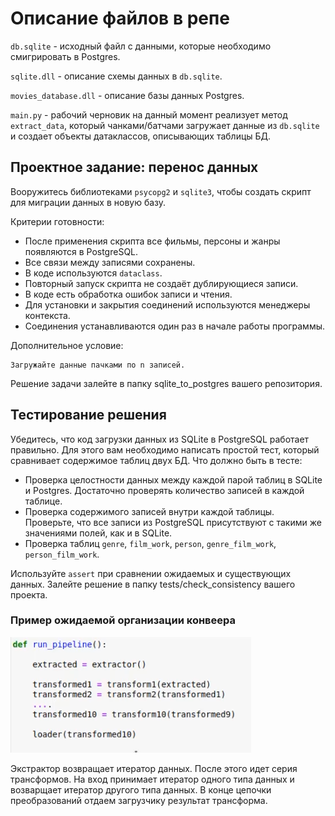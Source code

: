 # Описание файлов в репе

`db.sqlite` - исходный файл с данными, которые необходимо смигрировать в 
Postgres.

`sqlite.dll` - описание схемы данных в `db.sqlite`.

`movies_database.dll` - описание базы данных Postgres.

`main.py` - рабочий черновик на данный момент реализует метод 
`extract_data`, который чанками/батчами загружает данные из `db.sqlite` и 
создает объекты датаклассов, описывающих таблицы БД.

## Проектное задание: перенос данных
Вооружитесь библиотеками `psycopg2` и `sqlite3`, чтобы создать скрипт для миграции данных в новую базу.

Критерии готовности:

- После применения скрипта все фильмы, персоны и жанры появляются в PostgreSQL.  
- Все связи между записями сохранены. 
- В коде используются `dataclass`.
- Повторный запуск скрипта не создаёт дублирующиеся записи.
- В коде есть обработка ошибок записи и чтения.
- Для установки и закрытия соединений используются менеджеры контекста.
- Соединения устанавливаются один раз в начале работы программы.

Дополнительное условие: 

    Загружайте данные пачками по n записей.

Решение задачи залейте в папку sqlite_to_postgres вашего репозитория.

## Тестирование решения
Убедитесь, что код загрузки данных из SQLite в PostgreSQL работает правильно. Для этого вам необходимо написать простой тест, который сравнивает содержимое таблиц двух БД. 
Что должно быть в тесте:
- Проверка целостности данных между каждой парой таблиц в SQLite и Postgres. 
Достаточно проверять количество записей в каждой таблице.
- Проверка содержимого записей внутри каждой таблицы. Проверьте, что все 
  записи из PostgreSQL присутствуют с такими же значениями полей, как и в SQLite.
- Проверка таблиц `genre`, `film_work`, `person`, `genre_film_work`, 
  `person_film_work`.

Используйте `assert` при сравнении ожидаемых и существующих данных.
Залейте решение в папку tests/check_consistency вашего проекта.

### Пример ожидаемой организации конвеера

![Пример ожидаемой организации пайплайна](https://github.com/aydar-gaysin/etl_pipeline/blob/main/etl_pipeline.png)

Экстрактор возвращает итератор данных. После этого идет серия трансформов.
На вход принимает итератор одного типа данных и возварщает итератор другого 
типа данных. В конце цепочки преобразований отдаем загрузчику результат трансформа.